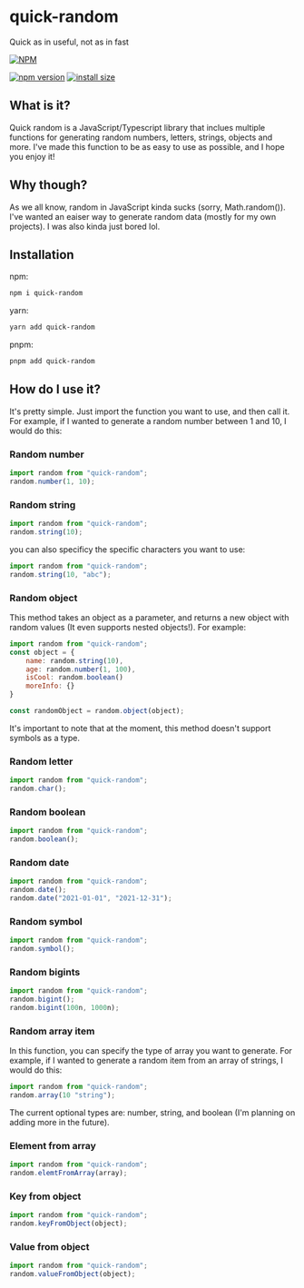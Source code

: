 # quick-random

Quick as in useful, not as in fast

[![NPM](https://nodei.co/npm/quick-random.png)](https://nodei.co/npm/quick-random/)

[![npm version](https://badge.fury.io/js/quick-random.svg)](https://badge.fury.io/js/quick-random)
[![install size](https://packagephobia.com/badge?p=quick-random)](https://packagephobia.com/result?p=quick-random)

## What is it?

Quick random is a JavaScript/Typescript library that inclues multiple functions for generating random numbers, letters, strings, objects and more. I've made this function to be as easy to use as possible, and I hope you enjoy it!

## Why though?

As we all know, random in JavaScript kinda sucks (sorry, Math.random()). I've wanted an eaiser way to generate random data (mostly for my own projects). I was also kinda just bored lol.

## Installation

npm:

```bash
npm i quick-random
```

yarn:

```bash
yarn add quick-random
```

pnpm:

```bash
pnpm add quick-random
```

## How do I use it?

It's pretty simple. Just import the function you want to use, and then call it. For example, if I wanted to generate a random number between 1 and 10, I would do this:

### Random number

```js
import random from "quick-random";
random.number(1, 10);
```

### Random string

```js
import random from "quick-random";
random.string(10);
```

you can also specificy the specific characters you want to use:

```js
import random from "quick-random";
random.string(10, "abc");
```

### Random object

This method takes an object as a parameter, and returns a new object with random values (It even supports nested objects!). For example:

```js
import random from "quick-random";
const object = {
    name: random.string(10),
    age: random.number(1, 100),
    isCool: random.boolean()
    moreInfo: {}
}

const randomObject = random.object(object);
```

It's important to note that at the moment, this method doesn't support symbols as a type.

### Random letter

```js
import random from "quick-random";
random.char();
```

### Random boolean

```js
import random from "quick-random";
random.boolean();
```

### Random date

```js
import random from "quick-random";
random.date();
random.date("2021-01-01", "2021-12-31");
```

### Random symbol

```js
import random from "quick-random";
random.symbol();
```

### Random bigints

```js
import random from "quick-random";
random.bigint();
random.bigint(100n, 1000n);
```

### Random array item

In this function, you can specify the type of array you want to generate. For example, if I wanted to generate a random item from an array of strings, I would do this:

```js
import random from "quick-random";
random.array(10 "string");
```

The current optional types are: number, string, and boolean (I'm planning on adding more in the future).

### Element from array

```js
import random from "quick-random";
random.elemtFromArray(array);
```

### Key from object

```js
import random from "quick-random";
random.keyFromObject(object);
```

### Value from object

```js
import random from "quick-random";
random.valueFromObject(object);
```
